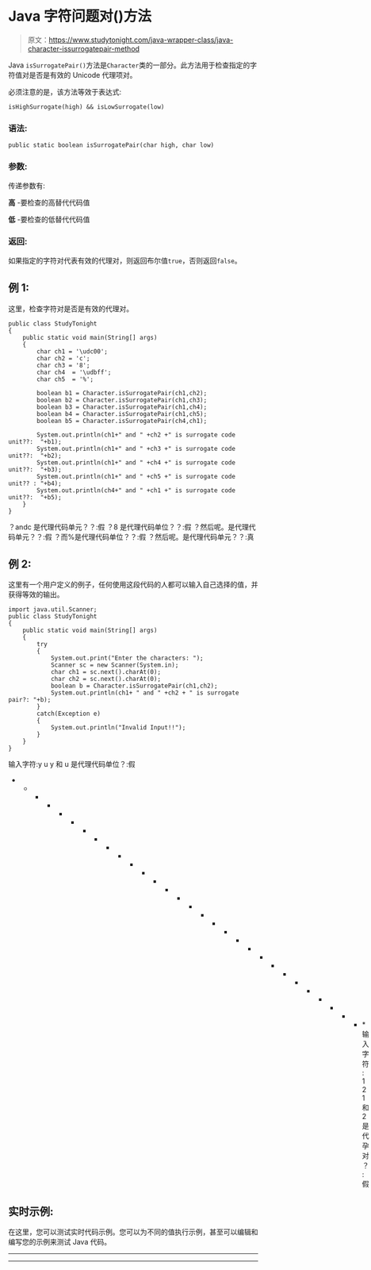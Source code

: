 # Java 字符问题对()方法

> 原文：<https://www.studytonight.com/java-wrapper-class/java-character-issurrogatepair-method>

Java `isSurrogatePair()`方法是`Character`类的一部分。此方法用于检查指定的字符值对是否是有效的 Unicode 代理项对。

必须注意的是，该方法等效于表达式:

`isHighSurrogate(high) && isLowSurrogate(low)`

### 语法:

```
public static boolean isSurrogatePair(char high, char low)
```

### 参数:

传递参数有:

**高** -要检查的高替代代码值

**低** -要检查的低替代代码值

### 返回:

如果指定的字符对代表有效的代理对，则返回布尔值`true`，否则返回`false`。

## 例 1:

这里，检查字符对是否是有效的代理对。

```
public class StudyTonight
{  
	public static void main(String[] args)
	{  
		char ch1 = '\udc00';  
		char ch2 = 'c';  
		char ch3 = '8';  
		char ch4  = '\udbff';   
		char ch5  = '%';  

		boolean b1 = Character.isSurrogatePair(ch1,ch2);  
		boolean b2 = Character.isSurrogatePair(ch1,ch3);  
		boolean b3 = Character.isSurrogatePair(ch1,ch4);  
		boolean b4 = Character.isSurrogatePair(ch1,ch5);  
		boolean b5 = Character.isSurrogatePair(ch4,ch1);  

		System.out.println(ch1+" and " +ch2 +" is surrogate code unit??:  "+b1);  
		System.out.println(ch1+" and " +ch3 +" is surrogate code unit??:  "+b2);  
		System.out.println(ch1+" and " +ch4 +" is surrogate code unit??:  "+b3);  
		System.out.println(ch1+" and " +ch5 +" is surrogate code unit?? : "+b4);  
		System.out.println(ch4+" and " +ch1 +" is surrogate code unit??:  "+b5);  
	}  
} 
```

？andc 是代理代码单元？？:假
？8 是代理代码单位？？:假
？然后呢。是代理代码单元？？:假
？而%是代理代码单位？？:假
？然后呢。是代理代码单元？？:真

## 例 2:

这里有一个用户定义的例子，任何使用这段代码的人都可以输入自己选择的值，并获得等效的输出。

```
import java.util.Scanner; 
public class StudyTonight
{  
	public static void main(String[] args)
	{  
		try
		{
			System.out.print("Enter the characters: ");  
			Scanner sc = new Scanner(System.in);         
			char ch1 = sc.next().charAt(0);
			char ch2 = sc.next().charAt(0);
			boolean b = Character.isSurrogatePair(ch1,ch2);
			System.out.println(ch1+ " and " +ch2 + " is surrogate pair?: "+b);
		}
		catch(Exception e)
		{
			System.out.println("Invalid Input!!");
		}
	}  
}
```

输入字符:y u
y 和 u 是代理代码单位？:假
* * * * * * * * * * * * * * * * * * * * * * * * * * * * * * *输入字符:1 2
1 和 2 是代孕对？:假

## 实时示例:

在这里，您可以测试实时代码示例。您可以为不同的值执行示例，甚至可以编辑和编写您的示例来测试 Java 代码。

* * *

* * *